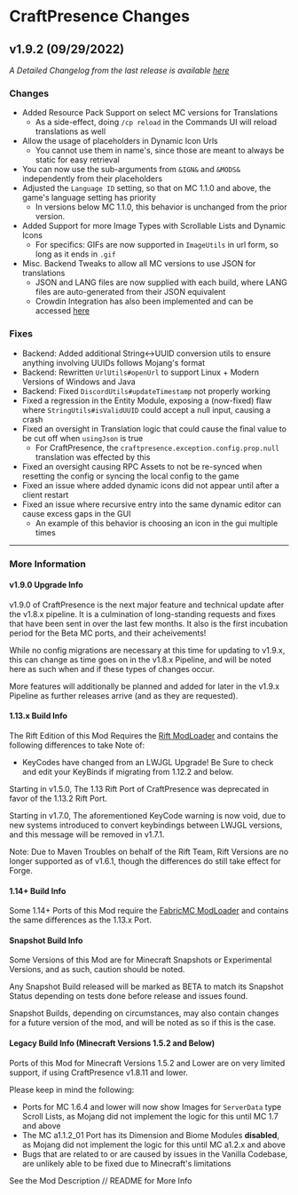 # CraftPresence Changes

## v1.9.2 (09/29/2022)

_A Detailed Changelog from the last release is
available [here](https://gitlab.com/CDAGaming/CraftPresence/-/compare/release%2Fv1.9.0...release%2Fv1.9.1)_

### Changes

* Added Resource Pack Support on select MC versions for Translations
    * As a side-effect, doing `/cp reload` in the Commands UI will reload translations as well
* Allow the usage of placeholders in Dynamic Icon Urls
    * You cannot use them in name's, since those are meant to always be static for easy retrieval
* You can now use the sub-arguments from `&IGN&` and `&MODS&` independently from their placeholders
* Adjusted the `Language ID` setting, so that on MC 1.1.0 and above, the game's language setting has priority
    * In versions below MC 1.1.0, this behavior is unchanged from the prior version.
* Added Support for more Image Types with Scrollable Lists and Dynamic Icons
    * For specifics: GIFs are now supported in `ImageUtils` in url form, so long as it ends in `.gif`
* Misc. Backend Tweaks to allow all MC versions to use JSON for translations
    * JSON and LANG files are now supplied with each build, where LANG files are auto-generated from their JSON
      equivalent
    * Crowdin Integration has also been implemented and can be
      accessed [here](https://crowdin.com/project/craftpresence)

### Fixes

* Backend: Added additional String<->UUID conversion utils to ensure anything involving UUIDs follows Mojang's format
* Backend: Rewritten `UrlUtils#openUrl` to support Linux + Modern Versions of Windows and Java
* Backend: Fixed `DiscordUtils#updateTimestamp` not properly working
* Fixed a regression in the Entity Module, exposing a (now-fixed) flaw where `StringUtils#isValidUUID` could accept a
  null input, causing a crash
* Fixed an oversight in Translation logic that could cause the final value to be cut off when `usingJson` is true
    * For CraftPresence, the `craftpresence.exception.config.prop.null` translation was effected by this
* Fixed an oversight causing RPC Assets to not be re-synced when resetting the config or syncing the local config to the
  game
* Fixed an issue where added dynamic icons did not appear until after a client restart
* Fixed an issue where recursive entry into the same dynamic editor can cause excess gaps in the GUI
    * An example of this behavior is choosing an icon in the gui multiple times

___

### More Information

#### v1.9.0 Upgrade Info

v1.9.0 of CraftPresence is the next major feature and technical update after the v1.8.x pipeline.
It is a culmination of long-standing requests and fixes that have been sent in over the last few months.
It also is the first incubation period for the Beta MC ports, and their acheivements!

While no config migrations are necessary at this time for updating to v1.9.x, this can change as time goes on in the
v1.8.x Pipeline, and will be noted here as such when and if these types of changes occur.

More features will additionally be planned and added for later in the v1.9.x Pipeline as further releases arrive (and as
they are requested).

#### 1.13.x Build Info

The Rift Edition of this Mod Requires the [Rift ModLoader](https://www.curseforge.com/minecraft/mc-mods/rift) and
contains the following differences to take Note of:

* KeyCodes have changed from an LWJGL Upgrade! Be Sure to check and edit your KeyBinds if migrating from 1.12.2 and
  below.

Starting in v1.5.0, The 1.13 Rift Port of CraftPresence was deprecated in favor of the 1.13.2 Rift Port.

Starting in v1.7.0, The aforementioned KeyCode warning is now void, due to new systems introduced to convert keybindings
between LWJGL versions, and this message will be removed in v1.7.1.

Note: Due to Maven Troubles on behalf of the Rift Team, Rift Versions are no longer supported as of v1.6.1, though the
differences do still take effect for Forge.

#### 1.14+ Build Info

Some 1.14+ Ports of this Mod require the [FabricMC ModLoader](https://www.curseforge.com/minecraft/mc-mods/fabric-api)
and contains the same differences as the 1.13.x Port.

#### Snapshot Build Info

Some Versions of this Mod are for Minecraft Snapshots or Experimental Versions, and as such, caution should be noted.

Any Snapshot Build released will be marked as BETA to match its Snapshot Status depending on tests done before release
and issues found.

Snapshot Builds, depending on circumstances, may also contain changes for a future version of the mod, and will be noted
as so if this is the case.

#### Legacy Build Info (Minecraft Versions 1.5.2 and Below)

Ports of this Mod for Minecraft Versions 1.5.2 and Lower are on very limited support, if using CraftPresence v1.8.11 and
lower.

Please keep in mind the following:

* Ports for MC 1.6.4 and lower will now show Images for `ServerData` type Scroll Lists, as Mojang did not implement the
  logic for this until MC 1.7 and above
* The MC a1.1.2_01 Port has its Dimension and Biome Modules **disabled**, as Mojang did not implement the logic for this
  until MC a1.2.x and above
* Bugs that are related to or are caused by issues in the Vanilla Codebase, are unlikely able to be fixed due to
  Minecraft's limitations

See the Mod Description // README for More Info
